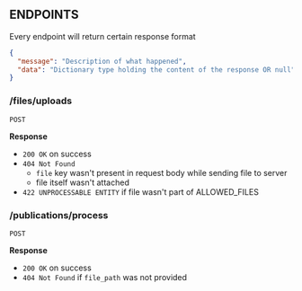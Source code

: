 ## ENDPOINTS

Every endpoint will return certain response format

```json
{
  "message": "Description of what happened",
  "data": "Dictionary type holding the content of the response OR null"
}
```

### /files/uploads

`POST`

**Response**

- `200 OK` on success
- `404 Not Found`
  - `file` key wasn't present in request body while sending file to server
  - file itself wasn't attached
- `422 UNPROCESSABLE ENTITY` if file wasn't part of ALLOWED_FILES

### /publications/process 

`POST` 

**Response** 
- `200 OK` on success
- `404 Not Found` if `file_path` was not provided